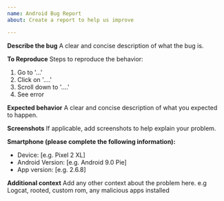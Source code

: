```yaml
---
name: Android Bug Report
about: Create a report to help us improve

---
```


**Describe the bug**
A clear and concise description of what the bug is.

**To Reproduce**
Steps to reproduce the behavior:
1. Go to '...'
2. Click on '....'
3. Scroll down to '....'
4. See error

**Expected behavior**
A clear and concise description of what you expected to happen.

**Screenshots**
If applicable, add screenshots to help explain your problem.

**Smartphone (please complete the following information):**
 - Device: [e.g. Pixel 2 XL]
 - Android Version: [e.g. Android 9.0 Pie]
 - App version: [e.g. 2.6.8]

**Additional context**
Add any other context about the problem here. e.g Logcat, rooted, custom rom, any malicious apps installed

